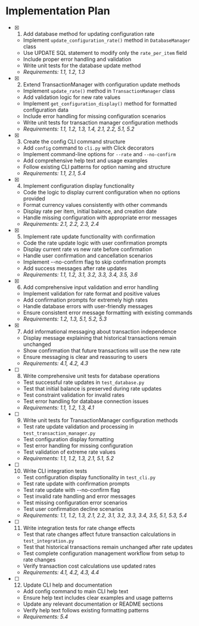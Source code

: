 # Implementation Plan

- [x] 1. Add database method for updating configuration rate

  - Implement `update_configuration_rate()` method in `DatabaseManager` class
  - Use UPDATE SQL statement to modify only the `rate_per_item` field
  - Include proper error handling and validation
  - Write unit tests for the database update method
  - _Requirements: 1.1, 1.2, 1.3_

- [x] 2. Extend TransactionManager with configuration update methods

  - Implement `update_rate()` method in `TransactionManager` class
  - Add validation logic for new rate values
  - Implement `get_configuration_display()` method for formatted configuration data
  - Include error handling for missing configuration scenarios
  - Write unit tests for transaction manager configuration methods
  - _Requirements: 1.1, 1.2, 1.3, 1.4, 2.1, 2.2, 5.1, 5.2_

- [x] 3. Create the config CLI command structure

  - Add `config` command to `cli.py` with Click decorators
  - Implement command-line options for `--rate` and `--no-confirm`
  - Add comprehensive help text and usage examples
  - Follow existing CLI patterns for option naming and structure
  - _Requirements: 1.1, 2.1, 5.4_

- [x] 4. Implement configuration display functionality

  - Code the logic to display current configuration when no options provided
  - Format currency values consistently with other commands
  - Display rate per item, initial balance, and creation date
  - Handle missing configuration with appropriate error messages
  - _Requirements: 2.1, 2.2, 2.3, 2.4_

- [x] 5. Implement rate update functionality with confirmation

  - Code the rate update logic with user confirmation prompts
  - Display current rate vs new rate before confirmation
  - Handle user confirmation and cancellation scenarios
  - Implement --no-confirm flag to skip confirmation prompts
  - Add success messages after rate updates
  - _Requirements: 1.1, 1.2, 3.1, 3.2, 3.3, 3.4, 3.5, 3.6_

- [x] 6. Add comprehensive input validation and error handling

  - Implement validation for rate format and positive values
  - Add confirmation prompts for extremely high rates
  - Handle database errors with user-friendly messages
  - Ensure consistent error message formatting with existing commands
  - _Requirements: 1.2, 1.3, 5.1, 5.2, 5.3_

- [x] 7. Add informational messaging about transaction independence

  - Display message explaining that historical transactions remain unchanged
  - Show confirmation that future transactions will use the new rate
  - Ensure messaging is clear and reassuring to users
  - _Requirements: 4.1, 4.2, 4.3_

- [ ] 8. Write comprehensive unit tests for database operations

  - Test successful rate updates in `test_database.py`
  - Test that initial balance is preserved during rate updates
  - Test constraint validation for invalid rates
  - Test error handling for database connection issues
  - _Requirements: 1.1, 1.2, 1.3, 4.1_

- [ ] 9. Write unit tests for TransactionManager configuration methods

  - Test rate update validation and processing in `test_transaction_manager.py`
  - Test configuration display formatting
  - Test error handling for missing configuration
  - Test validation of extreme rate values
  - _Requirements: 1.1, 1.2, 1.3, 2.1, 5.1, 5.2_

- [ ] 10. Write CLI integration tests

  - Test configuration display functionality in `test_cli.py`
  - Test rate update with confirmation prompts
  - Test rate update with --no-confirm flag
  - Test invalid rate handling and error messages
  - Test missing configuration error scenarios
  - Test user confirmation decline scenarios
  - _Requirements: 1.1, 1.2, 1.3, 2.1, 2.2, 3.1, 3.2, 3.3, 3.4, 3.5, 5.1, 5.3, 5.4_

- [ ] 11. Write integration tests for rate change effects

  - Test that rate changes affect future transaction calculations in `test_integration.py`
  - Test that historical transactions remain unchanged after rate updates
  - Test complete configuration management workflow from setup to rate changes
  - Verify transaction cost calculations use updated rates
  - _Requirements: 4.1, 4.2, 4.3, 4.4_

- [ ] 12. Update CLI help and documentation
  - Add config command to main CLI help text
  - Ensure help text includes clear examples and usage patterns
  - Update any relevant documentation or README sections
  - Verify help text follows existing formatting patterns
  - _Requirements: 5.4_
